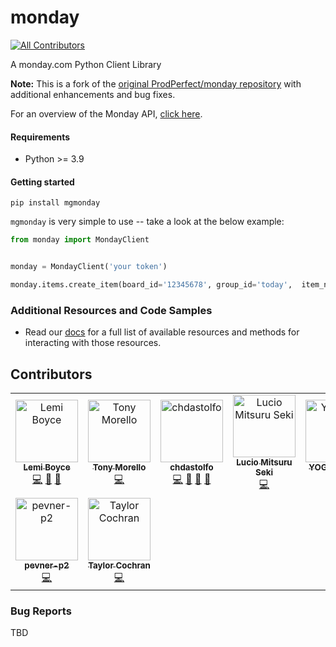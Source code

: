 # monday
<!-- ALL-CONTRIBUTORS-BADGE:START - Do not remove or modify this section -->
[![All Contributors](https://img.shields.io/badge/all_contributors-9-orange.svg?style=flat-square)](#contributors-)
<!-- ALL-CONTRIBUTORS-BADGE:END -->
A monday.com Python Client Library

**Note:** This is a fork of the [original ProdPerfect/monday repository](https://github.com/ProdPerfect/monday) with additional enhancements and bug fixes.

For an overview of the Monday API, [click here](https://developer.monday.com/api-reference/docs).


#### Requirements
- Python >= 3.9

#### Getting started
`pip install mgmonday`

`mgmonday` is very simple to use -- take a look at the below example:
```python
from monday import MondayClient


monday = MondayClient('your token')

monday.items.create_item(board_id='12345678', group_id='today',  item_name='Do a thing')

```
### Additional Resources and Code Samples

- Read our [docs](https://monday.readthedocs.io/en/latest/) for a full list of available resources and methods for interacting with those resources.

## Contributors

<!-- ALL-CONTRIBUTORS-LIST:START - Do not remove or modify this section -->
<!-- prettier-ignore-start -->
<!-- markdownlint-disable -->
<table>
  <tbody>
    <tr>
      <td align="center"><a href="https://github.com/rhymiz"><img src="https://avatars.githubusercontent.com/u/7029352?v=4?s=100" width="100px;" alt="Lemi Boyce"/><br /><sub><b>Lemi Boyce</b></sub></a><br /><a href="https://github.com/ProdPerfect/monday/commits?author=rhymiz" title="Code">💻</a> <a href="https://github.com/ProdPerfect/monday/issues?q=author%3Arhymiz" title="Bug reports">🐛</a> <a href="#maintenance-rhymiz" title="Maintenance">🚧</a></td>
      <td align="center"><a href="https://github.com/tonymorello"><img src="https://avatars.githubusercontent.com/u/7967400?v=4?s=100" width="100px;" alt="Tony Morello"/><br /><sub><b>Tony Morello</b></sub></a><br /><a href="https://github.com/ProdPerfect/monday/commits?author=tonymorello" title="Code">💻</a></td>
      <td align="center"><a href="https://github.com/chdastolfo"><img src="https://avatars.githubusercontent.com/u/9096407?v=4?s=100" width="100px;" alt="chdastolfo"/><br /><sub><b>chdastolfo</b></sub></a><br /><a href="https://github.com/ProdPerfect/monday/commits?author=chdastolfo" title="Code">💻</a> <a href="https://github.com/ProdPerfect/monday/issues?q=author%3Achdastolfo" title="Bug reports">🐛</a> <a href="https://github.com/ProdPerfect/monday/commits?author=chdastolfo" title="Documentation">📖</a> <a href="#maintenance-chdastolfo" title="Maintenance">🚧</a></td>
      <td align="center"><a href="https://github.com/lucioseki"><img src="https://avatars.githubusercontent.com/u/1480296?v=4?s=100" width="100px;" alt="Lucio Mitsuru Seki"/><br /><sub><b>Lucio Mitsuru Seki</b></sub></a><br /><a href="https://github.com/ProdPerfect/monday/commits?author=lucioseki" title="Code">💻</a></td>
      <td align="center"><a href="https://github.com/yogeshnile"><img src="https://avatars.githubusercontent.com/u/54445087?v=4?s=100" width="100px;" alt="YOGESH NILE"/><br /><sub><b>YOGESH NILE</b></sub></a><br /><a href="https://github.com/ProdPerfect/monday/commits?author=yogeshnile" title="Code">💻</a></td>
      <td align="center"><a href="https://github.com/spencersamuel7"><img src="https://avatars.githubusercontent.com/u/20449820?v=4?s=100" width="100px;" alt="spencersamuel7"/><br /><sub><b>spencersamuel7</b></sub></a><br /><a href="https://github.com/ProdPerfect/monday/commits?author=spencersamuel7" title="Code">💻</a></td>
      <td align="center"><a href="https://github.com/albcl"><img src="https://avatars.githubusercontent.com/u/17050266?v=4?s=100" width="100px;" alt="Alb. C"/><br /><sub><b>Alb. C</b></sub></a><br /><a href="https://github.com/ProdPerfect/monday/commits?author=albcl" title="Code">💻</a></td>
    </tr>
    <tr>
      <td align="center"><a href="https://github.com/pevner-p2"><img src="https://avatars.githubusercontent.com/u/45570949?v=4?s=100" width="100px;" alt="pevner-p2"/><br /><sub><b>pevner-p2</b></sub></a><br /><a href="https://github.com/ProdPerfect/monday/commits?author=pevner-p2" title="Code">💻</a></td>
      <td align="center"><a href="https://github.com/t-a-y-l-o-r"><img src="https://avatars.githubusercontent.com/u/32030464?v=4?s=100" width="100px;" alt="Taylor Cochran"/><br /><sub><b>Taylor Cochran</b></sub></a><br /><a href="https://github.com/ProdPerfect/monday/commits?author=t-a-y-l-o-r" title="Code">💻</a></td>
    </tr>
  </tbody>
</table>

<!-- markdownlint-restore -->
<!-- prettier-ignore-end -->

<!-- ALL-CONTRIBUTORS-LIST:END -->
<!-- prettier-ignore-start -->
<!-- markdownlint-disable -->

<!-- markdownlint-restore -->
<!-- prettier-ignore-end -->

<!-- ALL-CONTRIBUTORS-LIST:END -->

### Bug Reports
TBD
